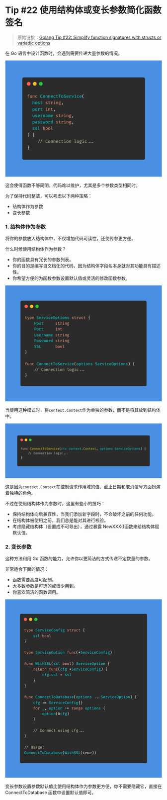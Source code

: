 # Tip #22 使用结构体或变长参数简化函数签名

> 原始链接：[Golang Tip #22: Simplify function signatures with structs or variadic options](https://twitter.com/func25/status/1758435261183353308)

在 Go 语言中设计函数时，会遇到需要传递大量参数的情况。

![](./images/022/022_01.png)

这会使得函数不够简明，代码难以维护，尤其是多个参数类型相同时。

为了保持代码整洁，可以考虑以下两种策略：

- 结构体作为参数
- 变长参数

### 1. 结构体作为参数

将你的参数放入结构体中，不仅增加代码可读性，还使传参更方便。

什么时候使用结构体作为参数？

- 你的函数具有冗长的参数列表。
- 你的目的是编写自文档化的代码，因为结构体字段名本身就对其功能具有描述性。
- 你希望方便的为函数参数设置默认值或灵活的修改函数参数。

![](./images/022/022_02.png)

当使用这种模式时，将`context.Context`作为单独的参数，而不是将其放到结构体中。

![](./images/022/022_03.png)

这是因为`context.Context`在控制请求作用域的值、截止日期和取消信号方面扮演着独特的角色。

不过在使用结构体作为参数时，这里有些小的技巧：

- 保持结构体向后兼容性，当我们添加新字段时，不会破坏之前的任何功能。
- 在结构体被使用之前，我们总是能对其进行校验。
- 考虑隐藏结构体（设置成不可导出），通过暴露 NewXXX()函数来给结构体赋默认值。

### 2. 变长参数

这种方法利用 Go 函数的能力，允许你以更简洁的方式传递不定数量的参数。

非常适合下面的情况：

- 函数需要高度可配制。
- 大多数参数是可选的或很少用到。
- 你喜欢简洁的函数调用。

![](./images/022/022_04.jpeg)

变长参数设置参数默认值比使用结构体作为参数更方便，你不需要隐藏它，直接在 ConnectToDatabase 函数中设置默认值即可。
